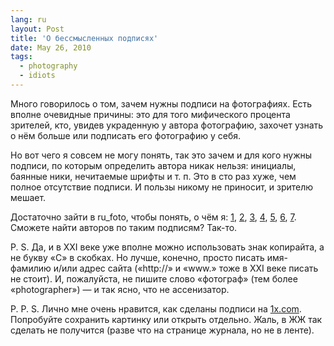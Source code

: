 ```yaml
---
lang: ru
layout: Post
title: 'О бессмысленных подписях'
date: May 26, 2010
tags:
  - photography
  - idiots
---
```


Много говорилось о том, зачем нужны подписи на фотографиях. Есть вполне очевидные причины: это для того мифического процента зрителей, кто, увидев украденную у автора фотографию, захочет узнать о нём больше или подписать его фотографию у себя.

Но вот чего я совсем не могу понять, так это зачем и для кого нужны подписи, по которым определить автора никак нельзя: инициалы, баянные ники, нечитаемые шрифты и т. п. Это в сто раз хуже, чем полное отсутствие подписи. И пользы никому не приносит, и зрителю мешает.

Достаточно зайти в ru_foto, чтобы понять, о чём я: [1](http://i632.photobucket.com/albums/uu41/Smartyyulia/Austria/070909_Viena/IMG_4309.jpg 'Фотография с бессмысленной подписью № 1'), [2](http://pics.livejournal.com/lexx_w_born/pic/000fxpk9 'Фотография с бессмысленной подписью № 2'), [3](http://data4.gallery.ru/albums/gallery/89019-39219-32326959-m750x740.jpg 'Фотография с бессмысленной подписью № 3'), [4](http://img-fotki.yandex.ru/get/3909/klabukovva.c/0_30d5f_f1555abb_orig 'Фотография с бессмысленной подписью № 4'), [5](http://pics.livejournal.com/nasedkin/pic/0012d2hy 'Фотография с бессмысленной подписью № 5'), [6](http://img-fotki.yandex.ru/get/4214/miledi666z.41/0_377f3_b4ac73dd_XL 'Фотография с бессмысленной подписью № 6'), [7](http://pics.livejournal.com/gipsywerewolf/pic/0048zad7 'Фотография с бессмысленной подписью № 7'). Сможете найти авторов по таким подписям? Так-то.

P. S. Да, и в XXI веке уже вполне можно использовать знак копирайта, а не букву «C» в скобках. Но лучше, конечно, просто писать имя-фамилию и/или адрес сайта («http://» и «www.» тоже в XXI веке писать не стоит). И, пожалуйста, не пишите слово «фотограф» (тем более «photographer») — и так ясно, что не ассенизатор.

P. P. S. Лично мне очень нравится, как сделаны подписи на [1x.com](http://1x.com/). Попробуйте сохранить картинку или открыть отдельно. Жаль, в ЖЖ так сделать не получится (разве что на странице журнала, но не в ленте).
